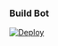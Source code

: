 ### Build Bot

[![Deploy](https://www.herokucdn.com/deploy/button.svg)](https://heroku.com/deploy?template=https://github.com/levina-lab/guard-bot)
